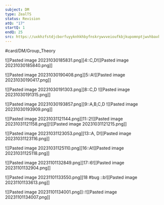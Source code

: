 ```yaml
---
subject: DM
type: ZealTS
status: Revision
atQ: "17"
startQ: 1
endQ: 25
src: https://uxkhzfstdjcborfuyyknhkhbyfnskrywvveioufkbjkupomnptjwvhbavkysuhi.vercel.app/solution.html?testId=622c73577342fb74544c4c68&test_id=30
---
```

#card/DM/Group_Theory 

![[Pasted image 20231030185831.png]]4::C,D![[Pasted image 20231030185840.png]] <!--SR:!2023-11-23,16,290-->


![[Pasted image 20231030190408.png]]5::A![[Pasted image 20231030190417.png]] <!--SR:!2023-11-16,9,270-->

![[Pasted image 20231030191303.png]]8::C,D ![[Pasted image 20231030191315.png]] <!--SR:!2023-11-17,10,270-->

![[Pasted image 20231030193857.png]]9::A,B,C,D ![[Pasted image 20231030193909.png]] <!--SR:!2023-11-17,10,270-->

![[Pasted image 20231031121144.png]]11::2![[Pasted image 20231031121158.png]]![[Pasted image 20231031121215.png]] <!--SR:!2023-11-15,5,257-->



![[Pasted image 20231031123053.png]]13::A, D![[Pasted image 20231031123116.png]] <!--SR:!2023-11-21,14,297-->

![[Pasted image 20231031125110.png]]16::A![[Pasted image 20231031125118.png]] <!--SR:!2023-11-17,10,277-->

![[Pasted image 20231101132849.png]]17::6![[Pasted image 20231101132904.png]] <!--SR:!2023-11-20,13,281-->

![[Pasted image 20231101133550.png]]18
#bug ::b![[Pasted image 20231101133613.png]]

![[Pasted image 20231101134001.png]]::![[Pasted image 20231101134007.png]] <!--SR:!2023-11-23,16,301-->
